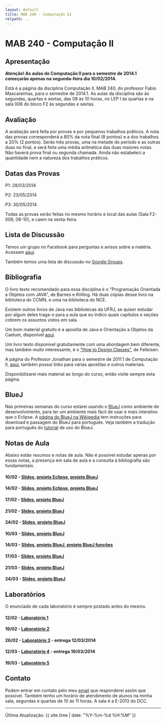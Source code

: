 ```yaml
---
layout: default
title: MAB 240 - Computação II
relpath: ..
---
```


MAB 240 - Computação II
=======================

Apresentação
------------

**Atenção! As aulas de Computação II para o semestre de 2014.1 começarão
apenas na segunda-feira dia 10/02/2014.**

Está é a página da disciplina Computação II, MAB 240, do professor Fabio
Mascarenhas, para o semestre de 2014.1. As aulas da disciplina são às
segundas, quartas e sextas, das 08 às 10 horas, no LEP I às quartas e
na sala 006 do bloco F2 às segundas e sextas.

Avaliação
---------

A avaliação será feita por provas e por pequenos trabalhos práticos. A
nota das provas corresponderá a 80% da nota final (8 pontos) e a dos
trabalhos a 20% (2 pontos). Serão três provas, uma na metade do período
e as outras duas no final, e será feita uma média aritmética das duas
maiores notas. Não haverá prova final ou segunda chamada. Ainda não
estabeleci a quantidade nem a natureza dos trabalhos práticos.

Datas das Provas
----------------

P1: 28/03/2014

P2: 23/05/2014

P3: 30/05/2014

Todas as provas serão feitas no mesmo horário e local das aulas (Sala
F2-006, 08-10), e caem na sexta-feira.

Lista de Discussão
------------------

Temos um grupo no Facebook para perguntas e avisos sobre a matéria.
Acessem [aqui](http://www.facebook.com/groups/computacaoII/).

Também temos uma lista de discussão no [Google
Groups](https://groups.google.com/group/comp2-geral/).

Bibliografia
------------

O livro texto recomendado para essa disciplina é o "Programação
Orientada a Objetos com JAVA", de Barnes e Kölling. Há duas cópias desse
livro na biblioteca do CCMN, e uma na biblioteca do NCE.

Existem outros livros de Java nas bibliotecas da UFRJ, se quiser estudar
por algum deles traga-o para a aula que eu indico quais capítulos e
seções cobrem os assuntos vistos em sala.

Um bom material gratuito é a apostila de Java e Orientação a Objetos da
Caelum, disponível [aqui](http://www.caelum.com.br/apostilas/).

Um livro texto disponível gratuitamente com uma abordagem bem diferente,
mas também muito interessante, é o ["How to Design
Classes"](http://www.ccs.neu.edu/home/matthias/HtDC/htdc.pdf), de
Felleisen.

A página do Professor Jonathan para o semestre de 2011.1 de Computação
II, [aqui](http://www.dcc.ufrj.br/~comp2/), também possui links para
várias apostilas e outros materiais.

Disponibilizarei mais material ao longo do curso, então visite sempre
esta página.

BlueJ
-----

Nas primeiras semanas do curso estarei usando o
[BlueJ](http://www.bluej.org) como ambiente de desenvolvimento, para ter
um ambiente mais fácil de usar e mais interativo que o Eclipse. A
[página do BlueJ na Wikipedia](http://pt.wikipedia.org/wiki/BlueJ) tem
instruções para download e passagem do BlueJ para português. Veja também
a tradução para português do
[tutorial](http://www.bluej.org/tutorial/tutorial-portuguese.pdf) de uso
do BlueJ.

Notas de Aula
-------------

Abaixo estão resumos e notas de aula. Não é possível estudar apenas por essas notas,
a presença em sala de aula e a consulta à bibliografia são fundamentais.

#### 10/02 - [Slides](Aula10_02.pdf), [projeto Eclipse](JavaC.zip), [projeto BlueJ](Aula10_02.zip)
#### 14/02 - [Slides](Aula14_02.pdf), [projeto Eclipse](JavaC.zip), [projeto BlueJ](Aula14_02.zip)
#### 17/02 - [Slides](Aula17_02.pdf), [projeto BlueJ](Aula17_02.zip)
#### 21/02 - [Slides](Aula21_02.pdf), [projeto BlueJ](Aula21_02.zip)
#### 24/02 - [Slides](Aula24_02.pdf), [projeto BlueJ](Aula24_02.zip)
#### 10/03 - [Slides](Aula10_03.pdf), [projeto BlueJ](Aula10_03.zip)
#### 14/03 - [Slides](Aula14_03.pdf), [projeto BlueJ](Aula14_03.zip), [projeto BlueJ funções](Funcoes.zip)
#### 17/03 - [Slides](Aula17_03.pdf), [projeto BlueJ](Aula17_03.zip)
#### 21/03 - [Slides](Aula21_03.pdf), [projeto BlueJ](Aula21_03.zip)
#### 24/03 - [Slides](Aula24_03.pdf), [projeto BlueJ](Aula24_03.zip)

Laboratórios
------------

O enunciado de cada laboratório é sempre postado antes do mesmo.

#### 12/02 - [Laboratório 1](lab1.html)
#### 19/02 - [Laboratório 2](lab2.html)
#### 26/02 - [Laboratório 3](lab3.html) - **entrega 12/03/2014**
#### 12/03 - [Laboratório 4](lab4.html) - **entrega 19/03/2014**
#### 19/03 - [Laboratório 5](lab5.html)

Contato
-------

Podem entrar em contato pelo meu [email](mailto:mascarenhas@ufrj.br) que
responderei assim que possível. Também tenho um horário de atendimento
de alunos na minha sala, segundas e quartas de 10 às 11 horas. A sala é
a E-2013 do DCC.

* * * * *

Última Atualização: {{ site.time | date: "%Y-%m-%d %H:%M" }}
